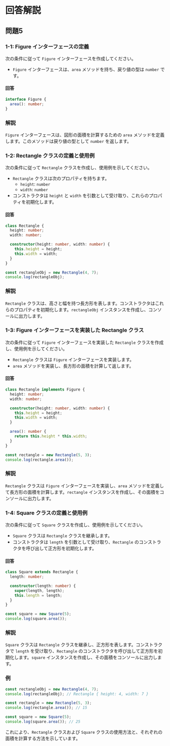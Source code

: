 
# 回答解説

## 問題5

### 1-1: Figure インターフェースの定義

次の条件に従って `Figure` インターフェースを作成してください。

- `Figure` インターフェースは、`area` メソッドを持ち、戻り値の型は `number` です。

#### 回答

```typescript
interface Figure {
  area(): number;
}
```

### 解説

`Figure` インターフェースは、図形の面積を計算するための `area` メソッドを定義します。このメソッドは戻り値の型として `number` を返します。

### 1-2: Rectangle クラスの定義と使用例

次の条件に従って `Rectangle` クラスを作成し、使用例を示してください。

- `Rectangle` クラスは次のプロパティを持ちます。
  - `height`: `number`
  - `width`: `number`
- コンストラクタは `height` と `width` を引数として受け取り、これらのプロパティを初期化します。

#### 回答

```typescript
class Rectangle {
  height: number;
  width: number;

  constructor(height: number, width: number) {
    this.height = height;
    this.width = width;
  }
}

const rectangleObj = new Rectangle(4, 7);
console.log(rectangleObj);
```

### 解説

`Rectangle` クラスは、高さと幅を持つ長方形を表します。コンストラクタはこれらのプロパティを初期化します。`rectangleObj` インスタンスを作成し、コンソールに出力します。

### 1-3: Figure インターフェースを実装した Rectangle クラス

次の条件に従って `Figure` インターフェースを実装した `Rectangle` クラスを作成し、使用例を示してください。

- `Rectangle` クラスは `Figure` インターフェースを実装します。
- `area` メソッドを実装し、長方形の面積を計算して返します。

#### 回答

```typescript
class Rectangle implements Figure {
  height: number;
  width: number;

  constructor(height: number, width: number) {
    this.height = height;
    this.width = width;
  }

  area(): number {
    return this.height * this.width;
  }
}

const rectangle = new Rectangle(5, 3);
console.log(rectangle.area());
```

### 解説

`Rectangle` クラスは `Figure` インターフェースを実装し、`area` メソッドを定義して長方形の面積を計算します。`rectangle` インスタンスを作成し、その面積をコンソールに出力します。

### 1-4: Square クラスの定義と使用例

次の条件に従って `Square` クラスを作成し、使用例を示してください。

- `Square` クラスは `Rectangle` クラスを継承します。
- コンストラクタは `length` を引数として受け取り、`Rectangle` のコンストラクタを呼び出して正方形を初期化します。

#### 回答

```typescript
class Square extends Rectangle {
  length: number;

  constructor(length: number) {
    super(length, length);
    this.length = length;
  }
}

const square = new Square(5);
console.log(square.area());
```

### 解説

`Square` クラスは `Rectangle` クラスを継承し、正方形を表します。コンストラクタで `length` を受け取り、`Rectangle` のコンストラクタを呼び出して正方形を初期化します。`square` インスタンスを作成し、その面積をコンソールに出力します。

### 例

```typescript
const rectangleObj = new Rectangle(4, 7);
console.log(rectangleObj); // Rectangle { height: 4, width: 7 }

const rectangle = new Rectangle(5, 3);
console.log(rectangle.area()); // 15

const square = new Square(5);
console.log(square.area()); // 25
```

これにより、`Rectangle` クラスおよび `Square` クラスの使用方法と、それぞれの面積を計算する方法を示しています。
